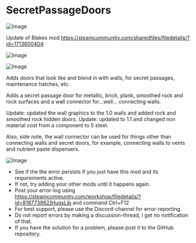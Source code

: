 # SecretPassageDoors

![Image](https://i.imgur.com/WAEzk68.png)

Update of Blakes mod
https://steamcommunity.com/sharedfiles/filedetails/?id=1713600404

![Image](https://i.imgur.com/7Gzt3Rg.png)

	
![Image](https://i.imgur.com/NOW7jU1.png)

Adds doors that look like and blend in with walls, for secret passages, maintenance hatches, etc.

Adds a secret passage door for metallic, brick, plank, smoothed rock and rock surfaces and a wall connector for...well... connecting walls.
	
Update: updated the wall graphics to the 1.0 walls and added rock and smoothed rock hidden doors.
Update: updated to 1.1 and changed non material cost from a component to 5 steel.

Also, side note, the wall connector can be used for things other than connecting walls and secret doors, for example, connecting walls to vents and nutrient paste dispensers.

![Image](https://i.imgur.com/Rs6T6cr.png)



-  See if the the error persists if you just have this mod and its requirements active.
-  If not, try adding your other mods until it happens again.
-  Post your error-log using https://steamcommunity.com/workshop/filedetails/?id=818773962]HugsLib and command Ctrl+F12
-  For best support, please use the Discord-channel for error-reporting.
-  Do not report errors by making a discussion-thread, I get no notification of that.
-  If you have the solution for a problem, please post it to the GitHub repository.



